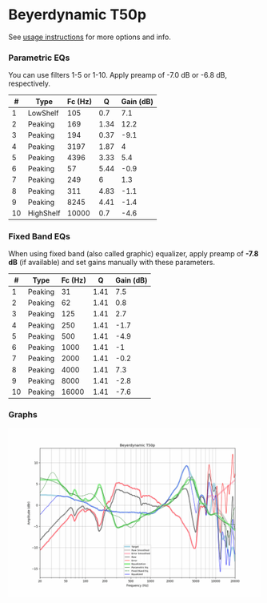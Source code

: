 # Beyerdynamic T50p
See [usage instructions](https://github.com/jaakkopasanen/AutoEq#usage) for more options and info.

### Parametric EQs
You can use filters 1-5 or 1-10. Apply preamp of -7.0 dB or -6.8 dB, respectively.

|   # | Type      |   Fc (Hz) |    Q |   Gain (dB) |
|-----|-----------|-----------|------|-------------|
|   1 | LowShelf  |       105 | 0.7  |         7.1 |
|   2 | Peaking   |       169 | 1.34 |        12.2 |
|   3 | Peaking   |       194 | 0.37 |        -9.1 |
|   4 | Peaking   |      3197 | 1.87 |         4   |
|   5 | Peaking   |      4396 | 3.33 |         5.4 |
|   6 | Peaking   |        57 | 5.44 |        -0.9 |
|   7 | Peaking   |       249 | 6    |         1.3 |
|   8 | Peaking   |       311 | 4.83 |        -1.1 |
|   9 | Peaking   |      8245 | 4.41 |        -1.4 |
|  10 | HighShelf |     10000 | 0.7  |        -4.6 |

### Fixed Band EQs
When using fixed band (also called graphic) equalizer, apply preamp of **-7.8 dB** (if available) and set gains manually with these parameters.

|   # | Type    |   Fc (Hz) |    Q |   Gain (dB) |
|-----|---------|-----------|------|-------------|
|   1 | Peaking |        31 | 1.41 |         7.5 |
|   2 | Peaking |        62 | 1.41 |         0.8 |
|   3 | Peaking |       125 | 1.41 |         2.7 |
|   4 | Peaking |       250 | 1.41 |        -1.7 |
|   5 | Peaking |       500 | 1.41 |        -4.9 |
|   6 | Peaking |      1000 | 1.41 |        -1   |
|   7 | Peaking |      2000 | 1.41 |        -0.2 |
|   8 | Peaking |      4000 | 1.41 |         7.3 |
|   9 | Peaking |      8000 | 1.41 |        -2.8 |
|  10 | Peaking |     16000 | 1.41 |        -7.6 |

### Graphs
![](./Beyerdynamic%20T50p.png)
